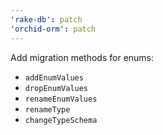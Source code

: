 ```yaml
---
'rake-db': patch
'orchid-orm': patch
---
```


Add migration methods for enums:

- `addEnumValues`
- `dropEnumValues`
- `renameEnumValues`
- `renameType`
- `changeTypeSchema`
